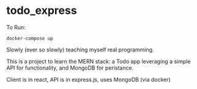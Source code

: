 # todo_express


To Run:

`docker-compose up`


Slowly (ever so slowly) teaching myself real programming.

This is a project to learn the MERN stack: a Todo app leveraging a simple API for functionality, and MongoDB for peristance.

Client is in react, API is in express.js, uses MongoDB (via docker)